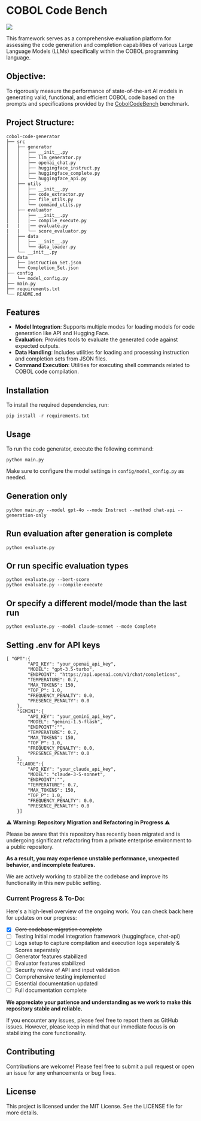 # COBOL Code Bench

<img src="https://cdn-uploads.huggingface.co/production/uploads/64b934072f796fffbb0ce278/OcyCB82hpMun9m3G0hpVK.png">


This framework serves as a comprehensive evaluation platform for assessing the code generation and completion capabilities of various Large Language Models (LLMs) specifically within the COBOL programming language.

## Objective:

To rigorously measure the performance of state-of-the-art AI models in generating valid, functional, and efficient COBOL code based on the prompts and specifications provided by the [CobolCodeBench](https://huggingface.co/datasets/harshini-kumar/CobolCodeBench) benchmark.

## Project Structure:

```
cobol-code-generator
├── src
│   ├── generator
│   │   ├── __init__.py
│   │   ├── llm_generator.py
│   │   ├── openai_chat.py
│   │   ├── huggingface_instruct.py
│   │   ├── huggingface_complete.py
│   │   └── huggingface_api.py
│   ├── utils
│   │   ├── __init__.py
│   │   ├── code_extractor.py
│   │   ├── file_utils.py
│   │   └── command_utils.py
│   ├── evaluator
│   │   ├── __init__.py
│   │   |── compile_execute.py
|   |   |── evaluate.py
|   |   └── score_evaluator.py
│   ├── data
│   │   ├── __init__.py
│   │   └── data_loader.py
│   └── __init__.py
├── data
│   ├── Instruction_Set.json
│   └── Completion_Set.json
├── config
│   └── model_config.py
├── main.py
├── requirements.txt
└── README.md
```

## Features

- **Model Integration**: Supports multiple modes for loading models for code generation like API and Hugging Face.
- **Evaluation**: Provides tools to evaluate the generated code against expected outputs.
- **Data Handling**: Includes utilities for loading and processing instruction and completion sets from JSON files.
- **Command Execution**: Utilities for executing shell commands related to COBOL code compilation.

## Installation

To install the required dependencies, run:
```
pip install -r requirements.txt
```

## Usage

To run the code generator, execute the following command:

```
python main.py
```

Make sure to configure the model settings in `config/model_config.py` as needed.

## Generation only
```
python main.py --model gpt-4o --mode Instruct --method chat-api --generation-only
```

## Run evaluation after generation is complete
```
python evaluate.py
```

## Or run specific evaluation types
```
python evaluate.py --bert-score
python evaluate.py --compile-execute
```

## Or specify a different model/mode than the last run
```
python evaluate.py --model claude-sonnet --mode Complete
```
## Setting .env for API keys
```
[ "GPT":{
        "API_KEY": "your_openai_api_key",
        "MODEL": "gpt-3.5-turbo",
        "ENDPOINT": "https://api.openai.com/v1/chat/completions",
        "TEMPERATURE": 0.7,
        "MAX_TOKENS": 150,
        "TOP_P": 1.0,
        "FREQUENCY_PENALTY": 0.0,
        "PRESENCE_PENALTY": 0.0
    },
    "GEMINI":{
        "API_KEY": "your_gemini_api_key",
        "MODEL": "gemini-1.5-flash",
        "ENDPOINT":"",
        "TEMPERATURE": 0.7,
        "MAX_TOKENS": 150,
        "TOP_P": 1.0,
        "FREQUENCY_PENALTY": 0.0,
        "PRESENCE_PENALTY": 0.0
    },
    "CLAUDE":{
        "API_KEY": "your_claude_api_key",
        "MODEL": "claude-3-5-sonnet",
        "ENDPOINT":"",
        "TEMPERATURE": 0.7,
        "MAX_TOKENS": 150,
        "TOP_P": 1.0,
        "FREQUENCY_PENALTY": 0.0,
        "PRESENCE_PENALTY": 0.0
    }]
```

⚠️ **Warning: Repository Migration and Refactoring in Progress** ⚠️

Please be aware that this repository has recently been migrated and is undergoing significant refactoring from a private enterprise environment to a public repository.

**As a result, you may experience unstable performance, unexpected behavior, and incomplete features.**

We are actively working to stabilize the codebase and improve its functionality in this new public setting.


### Current Progress & To-Do:

Here's a high-level overview of the ongoing work. You can check back here for updates on our progress:

* [x] ~~Core codebase migration complete~~
* [ ] Testing Initial model integration framework (huggingface, chat-api)
* [ ] Logs setup to capture compilation and execution logs seperately & Scores seperately
* [ ] Generator features stabilized
* [ ] Evaluator features stabilized
* [ ] Security review of API and input validation
* [ ] Comprehensive testing implemented
* [ ] Essential documentation updated
* [ ] Full documentation complete

**We appreciate your patience and understanding as we work to make this repository stable and reliable.**

If you encounter any issues, please feel free to report them as GitHub issues. However, please keep in mind that our immediate focus is on stabilizing the core functionality.

## Contributing

Contributions are welcome! Please feel free to submit a pull request or open an issue for any enhancements or bug fixes.

## License

This project is licensed under the MIT License. See the LICENSE file for more details.

